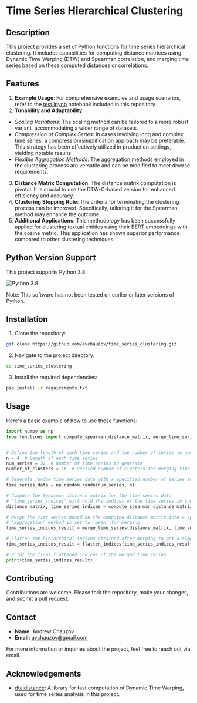 # Time Series Hierarchical Clustering

## Description

This project provides a set of Python functions for time series hierarchical clustering. It includes capabilities for computing distance matrices using Dynamic Time Warping (DTW) and Spearman correlation, and merging time series based on these computed distances or correlations.

## Features

1. **Example Usage**: For comprehensive examples and usage scenarios, refer to the [test.ipynb](https://github.com/avchauzov/time_series_clustering/blob/master/test.ipynb) notebook included in this repository.
2. **Tunability and Adaptability**:

- _Scaling Variations_: The scaling method can be tailored to a more robust variant, accommodating a wider range of datasets.
- _Compression of Complex Series_: In cases involving long and complex time series, a compression/simplification approach may be preferable. This strategy has been effectively utilized in production settings, yielding notable results.
- _Flexible Aggregation Methods_: The aggregation methods employed in the clustering process are versatile and can be modified to meet diverse requirements.

3. **Distance Matrix Computation**: The distance matrix computation is pivotal. It is crucial to use the DTW-C-based version for enhanced efficiency and accuracy.
4. **Clustering Stopping Rule**: The criteria for terminating the clustering process can be improved. Specifically, tailoring it for the Spearman method may enhance the outcome.
5. **Additional Applications**: This methodology has been successfully applied for clustering textual entities using their BERT embeddings with the cosine metric. This application has shown superior performance compared to other clustering techniques.

## Python Version Support

This project supports Python 3.8.

![Python 3.8](https://img.shields.io/badge/python-3.8-blue.svg)

Note: This software has not been tested on earlier or later versions of Python.

## Installation

1. Clone the repository:

```bash
git clone https://github.com/avchauzov/time_series_clustering.git
```

2. Navigate to the project directory:

```bash
cd time_series_clustering
```

3. Install the required dependencies:

```bash
pip install -r requirements.txt
```

## Usage

Here's a basic example of how to use these functions:

```python
import numpy as np
from functions import compute_spearman_distance_matrix, merge_time_series, flatten_indices


# Define the length of each time series and the number of series to generate
n = 4  # Length of each time series
num_series = 32  # Number of time series to generate
number_of_clusters = 16  # Desired number of clusters for merging time series

# Generate random time series data with a specified number of series and length
time_series_data = np.random.randn(num_series, n)

# Compute the Spearman distance matrix for the time series data
# 'time_series_indices' will hold the indices of the time series in the original dataset
distance_matrix, time_series_indices = compute_spearman_distance_matrix(time_series_data)

# Merge the time series based on the computed distance matrix into a specified number of clusters
# 'aggregation' method is set to 'mean' for merging
time_series_indices_result = merge_time_series(distance_matrix, time_series_indices, number_of_clusters, aggregation='mean')

# Flatten the hierarchical indices obtained after merging to get a simple list of indices
time_series_indices_result = flatten_indices(time_series_indices_result)

# Print the final flattened indices of the merged time series
print(time_series_indices_result)
```

## Contributing

Contributions are welcome. Please fork the repository, make your changes, and submit a pull request.

## Contact

- **Name:** Andrew Chauzov
- **Email:** [avchauzov@gmail.com](mailt:avchauzov@gmail.com)

For more information or inquiries about the project, feel free to reach out via email.

## Acknowledgements

- [dtaidistance](https://github.com/wannesm/dtaidistance): A library for fast computation of Dynamic Time Warping, used for time series analysis in this project.
